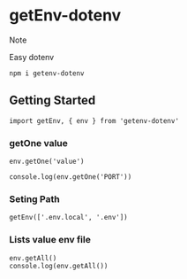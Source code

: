 # getEnv-dotenv


> [!NOTE]
> Easy dotenv


```
npm i getenv-dotenv
```

## Getting Started
```
import getEnv, { env } from 'getenv-dotenv'
```
### getOne value
```
env.getOne('value')

console.log(env.getOne('PORT'))
```
### Seting Path
```
getEnv(['.env.local', '.env'])
```

 
### Lists value env file
```
env.getAll()
console.log(env.getAll())
```
